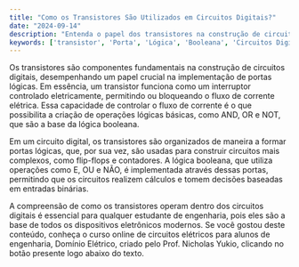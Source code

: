 ```yaml
---
title: "Como os Transistores São Utilizados em Circuitos Digitais?"
date: "2024-09-14"
description: "Entenda o papel dos transistores na construção de circuitos digitais e sua importância na lógica booleana."
keywords: ['transistor', 'Porta', 'Lógica', 'Booleana', 'Circuitos Digitais']
---
```


Os transistores são componentes fundamentais na construção de circuitos digitais, desempenhando um papel crucial na implementação de portas lógicas. Em essência, um transistor funciona como um interruptor controlado eletricamente, permitindo ou bloqueando o fluxo de corrente elétrica. Essa capacidade de controlar o fluxo de corrente é o que possibilita a criação de operações lógicas básicas, como AND, OR e NOT, que são a base da lógica booleana.

Em um circuito digital, os transistores são organizados de maneira a formar portas lógicas, que, por sua vez, são usadas para construir circuitos mais complexos, como flip-flops e contadores. A lógica booleana, que utiliza operações como E, OU e NÃO, é implementada através dessas portas, permitindo que os circuitos realizem cálculos e tomem decisões baseadas em entradas binárias.

A compreensão de como os transistores operam dentro dos circuitos digitais é essencial para qualquer estudante de engenharia, pois eles são a base de todos os dispositivos eletrônicos modernos. Se você gostou deste conteúdo, conheça o curso online de circuitos elétricos para alunos de engenharia, Domínio Elétrico, criado pelo Prof. Nicholas Yukio, clicando no botão presente logo abaixo do texto.